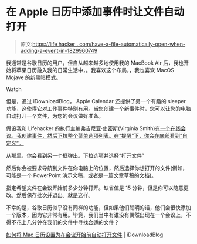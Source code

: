 # 在 Apple 日历中添加事件时让文件自动打开

> 原文:[https://life hacker . com/have-a-file-automatically-open-when-adding-a-event-in-1829960749](https://lifehacker.com/have-a-file-automatically-open-when-adding-an-event-in-1829960749)

我通常是谷歌日历的用户，但自从越来越多地使用我的 MacBook Air 后，我也开始将苹果日历融入我的日常生活中，。我喜欢这个布局，，我也喜欢 MacOS Mojave 的新黑暗模式。 

Watch

但是，通过 iDownloadBlog， Apple Calendar 还提供了另一个有趣的 sleeper 功能，这使得它对工作事件特别有用。当您创建一个新事件时，您可以让您的电脑自动打开一个文件，为您的会议做好准备。

假设我和 Lifehacker 的执行主编弗吉尼亚·史密斯(Virginia Smith)[有一个在线会议。我创建事件，然后下拉整个菜单选项列表。在“提醒”下，你会在底部看到“自定义”。](https://lifehacker.com/im-virginia-k-smith-lifehacker-managing-editor-and-t-1829115144#_ga=2.60713645.1848657415.1540315742-3846207152.1521480874)

从那里，你会看到另一个框弹出。下拉选项并选择“打开文件”

然后你会被要求导航到文件在你电脑上的位置，然后选择你想打开的文件(例如，可能是一个 PowerPoint 演示文稿，或者是一篇文章草稿的文档)。

指定希望文件在会议开始前多少分钟打开。缺省值是 15 分钟，但是你可以随意更改。然后保存批次并退出。就是这样。

不幸的是，谷歌日历似乎没有同样的功能，但如果他们聪明的话，他们会很快添加一个版本，因为它非常有用。毕竟，我们当中有谁没有偶然出现在一个会议上，不得不花上几分钟在我们的文件中寻找合适的文件？

[如何将 Mac 日历设置为在会议开始前自动打开文件](https://www.idownloadblog.com/2018/10/19/mac-calendar-open-file-alerts/) | iDownloadBlog